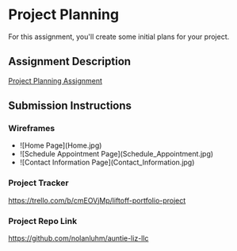 # Project Planning
For this assignment, you'll create some initial plans for your project.

## Assignment Description
[Project Planning Assignment](https://education.launchcode.org/liftoff/modules/assignments/project-planning)

## Submission Instructions

### Wireframes

<ul>
  <li>![Home Page](Home.jpg)</li>
  <li>![Schedule Appointment Page](Schedule_Appointment.jpg)</li>
  <li>![Contact Information Page](Contact_Information.jpg)</li>
</ul>

### Project Tracker

https://trello.com/b/cmEOVjMp/liftoff-portfolio-project

### Project Repo Link

https://github.com/nolanluhm/auntie-liz-llc
